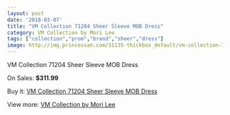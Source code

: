 ```yaml
---
layout: post
date: '2018-03-07'
title: "VM Collection 71204 Sheer Sleeve MOB Dress"
category: VM Collection by Mori Lee
tags: ["collection","prom","brand","sheer","dress"]
image: http://img.princessan.com/31135-thickbox_default/vm-collection-71204-sheer-sleeve-mob-dress.jpg
---
```

VM Collection 71204 Sheer Sleeve MOB Dress

On Sales: **$311.99**
<a href="https://www.princessan.com/en/vm-collection-by-mori-lee/14150-vm-collection-71204-sheer-sleeve-mob-dress.html"><amp-img layout="responsive" width="600" height="600" src="//img.princessan.com/31135-thickbox_default/vm-collection-71204-sheer-sleeve-mob-dress.jpg" alt="VM Collection 71204 Sheer Sleeve MOB Dress 0" /></a>
<a href="https://www.princessan.com/en/vm-collection-by-mori-lee/14150-vm-collection-71204-sheer-sleeve-mob-dress.html"><amp-img layout="responsive" width="600" height="600" src="//img.princessan.com/31138-thickbox_default/vm-collection-71204-sheer-sleeve-mob-dress.jpg" alt="VM Collection 71204 Sheer Sleeve MOB Dress 1" /></a>
<a href="https://www.princessan.com/en/vm-collection-by-mori-lee/14150-vm-collection-71204-sheer-sleeve-mob-dress.html"><amp-img layout="responsive" width="600" height="600" src="//img.princessan.com/31137-thickbox_default/vm-collection-71204-sheer-sleeve-mob-dress.jpg" alt="VM Collection 71204 Sheer Sleeve MOB Dress 2" /></a>
<a href="https://www.princessan.com/en/vm-collection-by-mori-lee/14150-vm-collection-71204-sheer-sleeve-mob-dress.html"><amp-img layout="responsive" width="600" height="600" src="//img.princessan.com/31136-thickbox_default/vm-collection-71204-sheer-sleeve-mob-dress.jpg" alt="VM Collection 71204 Sheer Sleeve MOB Dress 3" /></a>

Buy it: [VM Collection 71204 Sheer Sleeve MOB Dress](https://www.princessan.com/en/vm-collection-by-mori-lee/14150-vm-collection-71204-sheer-sleeve-mob-dress.html "VM Collection 71204 Sheer Sleeve MOB Dress")

View more: [VM Collection by Mori Lee](https://www.princessan.com/en/73-vm-collection-by-mori-lee "VM Collection by Mori Lee")